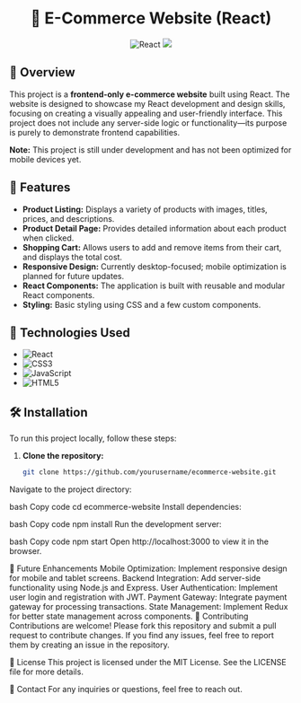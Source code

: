 <h1 align="center">🛒 E-Commerce Website (React)</h1>

<p align="center">
  <img src="https://img.shields.io/badge/Frontend-React-blue?style=for-the-badge&logo=react" alt="React">
  <img src="https://img.shields.io/badge/Status-Under%20Development-orange?style=for-the-badge">
</p>

## 📖 Overview

This project is a **frontend-only e-commerce website** built using React. The website is designed to showcase my React development and design skills, focusing on creating a visually appealing and user-friendly interface. This project does not include any server-side logic or functionality—its purpose is purely to demonstrate frontend capabilities.

**Note:** This project is still under development and has not been optimized for mobile devices yet.

## 🌟 Features

- **Product Listing:** Displays a variety of products with images, titles, prices, and descriptions.
- **Product Detail Page:** Provides detailed information about each product when clicked.
- **Shopping Cart:** Allows users to add and remove items from their cart, and displays the total cost.
- **Responsive Design:** Currently desktop-focused; mobile optimization is planned for future updates.
- **React Components:** The application is built with reusable and modular React components.
- **Styling:** Basic styling using CSS and a few custom components.

## 🚀 Technologies Used

- ![React](https://img.shields.io/badge/React-%2320232a.svg?style=for-the-badge&logo=react&logoColor=%2361DAFB)
- ![CSS3](https://img.shields.io/badge/CSS3-%231572B6.svg?style=for-the-badge&logo=css3&logoColor=white)
- ![JavaScript](https://img.shields.io/badge/JavaScript-%23F7DF1E.svg?style=for-the-badge&logo=javascript&logoColor=black)
- ![HTML5](https://img.shields.io/badge/HTML5-%23E34F26.svg?style=for-the-badge&logo=html5&logoColor=white)

## 🛠️ Installation

To run this project locally, follow these steps:

1. **Clone the repository:**
   ```bash
   git clone https://github.com/yourusername/ecommerce-website.git
Navigate to the project directory:

bash
Copy code
cd ecommerce-website
Install dependencies:

bash
Copy code
npm install
Run the development server:

bash
Copy code
npm start
Open http://localhost:3000 to view it in the browser.

🎯 Future Enhancements
Mobile Optimization: Implement responsive design for mobile and tablet screens.
Backend Integration: Add server-side functionality using Node.js and Express.
User Authentication: Implement user login and registration with JWT.
Payment Gateway: Integrate payment gateway for processing transactions.
State Management: Implement Redux for better state management across components.
🤝 Contributing
Contributions are welcome! Please fork this repository and submit a pull request to contribute changes. If you find any issues, feel free to report them by creating an issue in the repository.

📄 License
This project is licensed under the MIT License. See the LICENSE file for more details.

📧 Contact
For any inquiries or questions, feel free to reach out.

